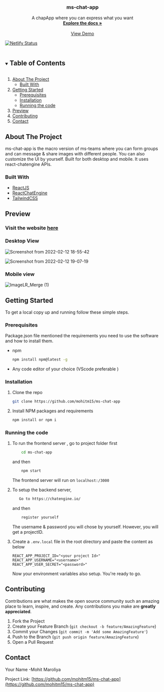 


<!-- PROJECT LOGO -->
<br />
<p align="center">

  <h3 align="center">ms-chat-app</h3>

  <p align="center">
    A chapApp where you can express what you want 
    <br />
    <a href="https://github.com/mohitm15/my-notebook"><strong>Explore the docs »</strong></a>
    <br />
    <br />
    <a href="https://ms-chat-app-mohit.netlify.app/">View Demo</a>
    
    
  </p>
</p>

[![Netlify Status](https://api.netlify.com/api/v1/badges/ac17955a-f4b4-4bb1-accd-6ec6cc96183b/deploy-status)](https://app.netlify.com/sites/ms-chat-app-mohit/deploys)


<!-- TABLE OF CONTENTS -->
<details open="open">
  <summary><h2 style="display: inline-block">Table of Contents</h2></summary>
  <ol>
    <li>
      <a href="#about-the-project">About The Project</a>
      <ul>
        <li><a href="#built-with">Built With</a></li>
      </ul>
    </li>
    <li>
      <a href="#getting-started">Getting Started</a>
      <ul>
        <li><a href="#prerequisites">Prerequisites</a></li>
        <li><a href="#installation">Installation</a></li>
       <li><a href="#runningcode">Running the code</a></li>
      </ul>
    </li>
    <li><a href="#rpreview">Preview</a></li>
    <li><a href="#contributing">Contributing</a></li>
    <li><a href="#contact">Contact</a></li>
  </ol>
</details>



<!-- ABOUT THE PROJECT -->
## About The Project

ms-chat-app is the macro version of ms-teams where you can form groups and can message & share images with different people. You can also customize the UI by yourself. Built for both desktop and mobile. It uses react-chatengine APIs.




### Built With

* [ReactJS](https://reactjs.org/)
* [ReactChatEngine](https://chatengine.io/)
* [TailwindCSS](https://tailwindcss.com/)



## Preview

### Visit the website [here](https://ms-chat-app-mohit.netlify.app/) 

### Desktop View

![Screenshot from 2022-02-12 18-55-42](https://user-images.githubusercontent.com/35539313/153713870-c5719b58-4dd9-48a6-9f46-2ccfb2d8d8b0.png)


![Screenshot from 2022-02-12 19-07-19](https://user-images.githubusercontent.com/35539313/153713836-98f6bcc2-7d1e-43c0-9fce-74ade60f7717.png)

### Mobile view


![ImageLR_Merge (1)](https://user-images.githubusercontent.com/35539313/153713889-292cc8f2-170c-42b4-aea4-5eedd0ff8576.png)


<!-- GETTING STARTED -->
## Getting Started

To get a local copy up and running follow these simple steps.

### Prerequisites

Package.json file mentioned the requirements you need to use the software and how to install them.

* npm
  ```sh
  npm install npm@latest -g
  ```

* Any code editor of your choice (VScode preferable )

### Installation

1. Clone the repo
   ```sh
   git clone https://github.com/mohitm15/ms-chat-app
   ```
2. Install NPM packages and requirements
   ```sh
   npm install or npm i
   ```

### Running the code

1. To run the frontend server , go to project folder first
    ```sh
        cd ms-chat-app
    ```

    and then 
    ```sh
        npm start
    ```
   
    The frontend server will run on `localhost:/3000`

2. To setup the backend server, 
    ```sh
       Go to https://chatengine.io/
    ```

    and then 
    ```sh
        register yourself
    ```
    The username & password you will chose by yourself. However, you will get a projectID.
    
3. Create a `.env.local` file in the root directory and paste the content as below
   ```
   REACT_APP_PROJECT_ID="<your project Id>"
   REACT_APP_USERNAME="<username>"
   REACT_APP_USER_SECRET="<password>"
   ```
   Now your environment variables also setup. You're ready to go.

<!-- CONTRIBUTING -->
## Contributing

Contributions are what makes the open source community such an amazing place to learn, inspire, and create. Any contributions you make are **greatly appreciated**.

1. Fork the Project
2. Create your Feature Branch (`git checkout -b feature/AmazingFeature`)
3. Commit your Changes (`git commit -m 'Add some AmazingFeature'`)
4. Push to the Branch (`git push origin feature/AmazingFeature`)
5. Open a Pull Request





<!-- CONTACT -->
## Contact

Your Name -Mohit Maroliya

Project Link: [https://github.com/mohitm15/ms-chat-app](https://github.com/mohitm15/ms-chat-app)